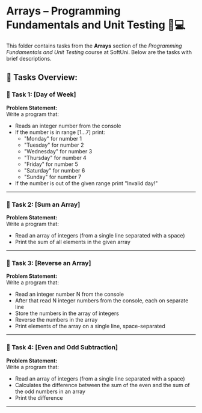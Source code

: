 # Arrays – Programming Fundamentals and Unit Testing 🧑💻

This folder contains tasks from the **Arrays** section of the _Programming Fundamentals and Unit Testing_ course at SoftUni. Below are the tasks with brief descriptions.

## 🔧 Tasks Overview:

### 📝 Task 1: [Day of Week]  
**Problem Statement:**  
Write a program that:

- Reads an integer number from the console
- If the number is in range [1…7] print:
  - "Monday" for number 1
  - "Tuesday" for number 2
  - "Wednesday" for number 3
  - "Thursday" for number 4
  - "Friday" for number 5
  - "Saturday" for number 6
  - "Sunday" for number 7
- If the number is out of the given range print "Invalid day!"

---

### 📝 Task 2: [Sum an Array]  
**Problem Statement:**  
Write a program that:

- Read an array of integers (from a single line separated with a space)
- Print the sum of all elements in the given array

---

### 📝 Task 3: [Reverse an Array]  
**Problem Statement:**  
Write a program that:

- Read an integer number N from the console
- After that read N integer numbers from the console, each on separate line
- Store the numbers in the array of integers
- Reverse the numbers in the array
- Print elements of the array on a single line, space-separated

---

### 📝 Task 4: [Even and Odd Subtraction]  
**Problem Statement:**  
Write a program that:

- Read an array of integers (from a single line separated with a space)
- Calculates the difference between the sum of the even and the sum of the odd numbers in an array
- Print the difference

---
